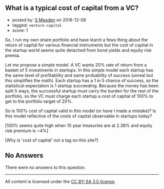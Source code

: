 ## What is a typical cost of capital from a VC?

- posted by: [S Meaden](https://stackexchange.com/users/4429887/s-meaden) on 2016-12-08
- tagged: `venture-capital`
- score: 1

So, I run my own share portfolio and have learnt a fews thing about the return of capital for various financial instruments but the cost of capital in the startup world seems quite detached from bond yields and equity risk premia.

Let me propose a simple model.  A VC wants 20% rate of return from a basket of 5 investments in startups. In this simple model each startup has the same level of profitability and same probability of success (unreal but this simplifies the math).   Each startup has a 1 in 5 chance of success, so the statistical expectation is 1 startup succeeding.  Because the money has been split 5 ways, the successful startup must carry the burden for the rest of the portfolio, so the VC must charge each startup a cost of capital of 100% to get to the portfolio target of 20%.

So is 100% cost of capital valid in this model (or have I made a mistake)?   Is this model reflective of the costs of capital observable in startups today?

[100% seems quite high when 10 year treasuries are at 2.38% and equity risk premium is ~4%]

[Why is 'cost of capital' not a tag on this site?]

## No Answers

There were no answers to this question.


---

All content is licensed under the [CC BY-SA 3.0 license](https://creativecommons.org/licenses/by-sa/3.0/).
